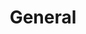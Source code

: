 ---
title: "General"
description: "General technology topics, software engineering principles, and industry insights"
---